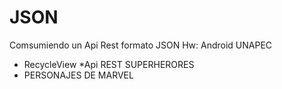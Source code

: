 # JSON
Comsumiendo un Api Rest formato JSON Hw:  Android UNAPEC
* RecycleView
*Api REST SUPERHERORES 
* PERSONAJES DE MARVEL

